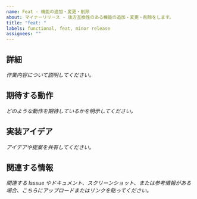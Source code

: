 ```yaml
---
name: Feat - 機能の追加・変更・削除
about: マイナーリリース - 後方互換性のある機能の追加・変更・削除をします。
title: "feat: "
labels: functional, feat, minor release
assignees: ""
---
```


## 詳細

_作業内容について説明してください。_

## 期待する動作

_どのような動作を期待しているかを明示してください。_

## 実装アイデア

_アイデアや提案を共有してください。_

## 関連する情報

_関連する Isssue やドキュメント、スクリーンショット、または参考情報がある場合、こちらにアップロードまたはリンクを貼ってください。_
